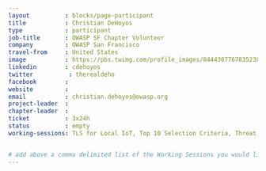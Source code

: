 ```yaml
---
layout          : blocks/page-participant
title           : Christian DeHoyos
type            : participant
job-title       : OWASP SF Chapter Volunteer
company         : OWASP San Francisco 
travel-from     : United States
image           : https://pbs.twimg.com/profile_images/844430776783523840/xHcvN0MX.jpg
linkedin        : cdehoyos
twitter          : therealdeho
facebook        :
website         : 
email           : christian.dehoyos@owasp.org
project-leader  :
chapter-leader  : 
ticket          : 3x24h
status          : empty
working-sessions: TLS for Local IoT, Top 10 Selection Criteria, Threat Modeling Tools, Data behind Owasp Top 10 2017, Threat Modeling Where do I Start?, Hands on Threat Modeling Juice Shop (Architecture), Hands on Threat Modeling Juice Shop (Deployment & Operations), Hands on Threat Modeling Juice Shop (New features), Hands on Threat Modeling Juice Shop (Purchase workflow), Hands on Threat Modeling Juice Shop (Attacking 1), AppSec Job Fair, AppSec Review and Pentest Playbook, Incident Response Playbook, ZAP, CTFs, Owasp Chapter Treasury, Owasp Student Chapters, Owasp Latam Region, Reverse Engineering APK's with Bytecodeviewer, Closing party, IAM for REST APIs, Sign Ceremony for Owasp Top 10 2017


# add above a comma delimited list of the Working Sessions you would like to attend (use the session's title)
---
```


<!-- put more details about participant here -->
